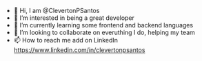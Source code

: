 - 👋 Hi, I am @ClevertonPSantos
- 👀 I’m interested in being a great developer
- 🌱 I’m currently learning some frontend and backend languages
- 💞️ I’m looking to collaborate on everuthing I do, helping my team
- 📫 How to reach me add on LinkedIn https://www.linkedin.com/in/clevertonpsantos

<!---
ClevertonPSantos/ClevertonPSantos is a ✨ special ✨ repository because its `README.md` (this file) appears on your GitHub profile.
You can click the Preview link to take a look at your changes.
--->

